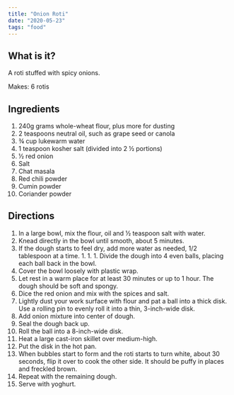 ```yaml
---
title: "Onion Roti"
date: "2020-05-23"
tags: "food"
---
```


## What is it?
A roti stuffed with spicy onions. 

Makes: 6 rotis

## Ingredients
1. 240g grams whole-wheat flour, plus more for dusting
1. 2 teaspoons neutral oil, such as grape seed or canola
1. ¾ cup lukewarm water
1. 1 teaspoon kosher salt (divided into 2 ½ portions)
1. ½ red onion
1. Salt 
1. Chat masala
1. Red chili powder
1. Cumin powder
1. Coriander powder


## Directions
1. In a large bowl, mix the flour, oil and ½ teaspoon salt with water. 
1. Knead directly in the bowl until smooth, about 5 minutes. 
1. If the dough starts to feel dry, add more water as needed, 1/2 tablespoon at a time. 1. 1. 1. Divide the dough into 4 even balls, placing each ball back in the bowl. 
1. Cover the bowl loosely with plastic wrap. 
1. Let rest in a warm place for at least 30 minutes or up to 1 hour. The dough should be soft and spongy.
1. Dice the red onion and mix with the spices and salt.
1. Lightly dust your work surface with flour and pat a ball into a thick disk. Use a rolling pin to evenly roll it into a thin, 3-inch-wide disk.
1. Add onion mixture into center of dough.
1. Seal the dough back up.
1. Roll the ball into a 8-inch-wide disk.
1. Heat a large cast-iron skillet over medium-high. 
1. Put the disk in the hot pan. 
1. When bubbles start to form and the roti starts to turn white, about 30 seconds, flip it over to cook the other side. It should be puffy in places and freckled brown. 
1. Repeat with the remaining dough.
1. Serve with yoghurt.
